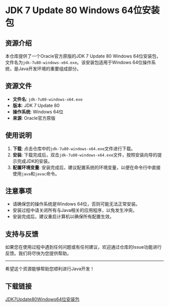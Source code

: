 # JDK 7 Update 80 Windows 64位安装包

## 资源介绍

本仓库提供了一个Oracle官方原版的JDK 7 Update 80 Windows 64位安装包，文件名为`jdk-7u80-windows-x64.exe`。该安装包适用于Windows 64位操作系统，是Java开发环境的重要组成部分。

## 资源文件

- **文件名**: `jdk-7u80-windows-x64.exe`
- **版本**: JDK 7 Update 80
- **操作系统**: Windows 64位
- **来源**: Oracle官方原版

## 使用说明

1. **下载**: 点击仓库中的`jdk-7u80-windows-x64.exe`文件进行下载。
2. **安装**: 下载完成后，双击`jdk-7u80-windows-x64.exe`文件，按照安装向导的提示完成JDK的安装。
3. **配置环境变量**: 安装完成后，建议配置系统的环境变量，以便在命令行中直接使用`java`和`javac`命令。

## 注意事项

- 请确保您的操作系统是Windows 64位，否则可能无法正常安装。
- 安装过程中请关闭所有与Java相关的应用程序，以免发生冲突。
- 安装完成后，建议重启计算机以确保所有配置生效。

## 支持与反馈

如果您在使用过程中遇到任何问题或有任何建议，欢迎通过仓库的Issue功能进行反馈。我们将尽快为您提供帮助。

---

希望这个资源能够帮助您顺利进行Java开发！

## 下载链接

[JDK7Update80Windows64位安装包](https://pan.quark.cn/s/8b05bacc52db)